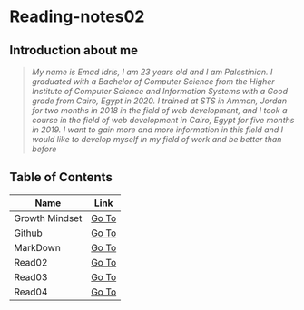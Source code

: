 # Reading-notes02

## Introduction about me
> *My name is Emad Idris, I am 23 years old and I am Palestinian. I graduated with a Bachelor of Computer Science from the Higher Institute of Computer Science and Information Systems with a Good grade from Cairo, Egypt in 2020. I trained at STS in Amman, Jordan for two months in 2018 in the field of web development, and I took a course in the field of web development in Cairo, Egypt for five months in 2019. I want to gain more and more information in this field and I would like to develop myself in my field of work and be better than before*


## Table of Contents

Name | Link 
-----| -----
Growth Mindset | [Go To](https://emadidris.github.io/Reading-notes02/GrowthMindset)
Github         | [Go To](https://emadidris.github.io/Reading-notes02/Github)
MarkDown       | [Go To](https://emadidris.github.io/Reading-notes02/MarkDown)
Read02         | [Go To](https://emadidris.github.io/Reading-notes02/Read02)
Read03         | [Go To](https://emadidris.github.io/Reading-notes02/Read03)
Read04         | [Go To](https://emadidris.github.io/Reading-notes02/Read04)
